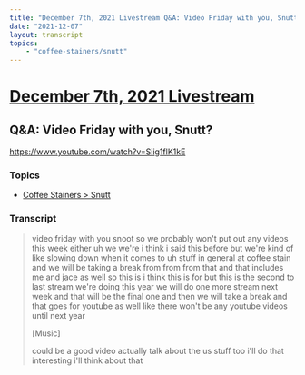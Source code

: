 ```yaml
---
title: "December 7th, 2021 Livestream Q&A: Video Friday with you, Snutt?"
date: "2021-12-07"
layout: transcript
topics:
    - "coffee-stainers/snutt"
---
```

# [December 7th, 2021 Livestream](../2021-12-07.md)
## Q&A: Video Friday with you, Snutt?
https://www.youtube.com/watch?v=Siig1flK1kE

### Topics
* [Coffee Stainers > Snutt](../topics/coffee-stainers/snutt.md)

### Transcript

> video friday with you snoot so we probably won't put out any videos this week either uh we we're i think i said this before but we're kind of like slowing down when it comes to uh stuff in general at coffee stain and we will be taking a break from from from that and that includes me and jace as well so this is i think this is for but this is the second to last stream we're doing this year we will do one more stream next week and that will be the final one and then we will take a break and that goes for youtube as well like there won't be any youtube videos until next year
>
> [Music]
>
> could be a good video actually talk about the us stuff too i'll do that interesting i'll think about that
